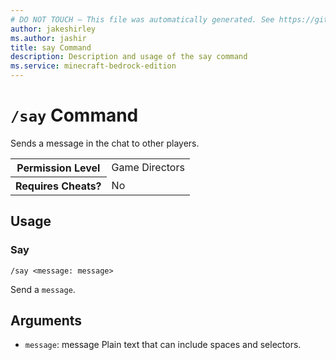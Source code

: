```yaml
---
# DO NOT TOUCH — This file was automatically generated. See https://github.com/mojang/minecraftapidocsgenerator to modify descriptions, examples, etc.
author: jakeshirley
ms.author: jashir
title: say Command
description: Description and usage of the say command
ms.service: minecraft-bedrock-edition
---
```

# `/say` Command
Sends a message in the chat to other players.

<table>
  <tr>
    <th>Permission Level</th>
    <td>Game Directors</td>
  </tr>
  <tr>
    <th>Requires Cheats?</th>
    <td>No</td>
  </tr>
</table>

## Usage
### Say
`/say <message: message>`

Send a `message`.

## Arguments
- `message`: message
Plain text that can include spaces and selectors.
